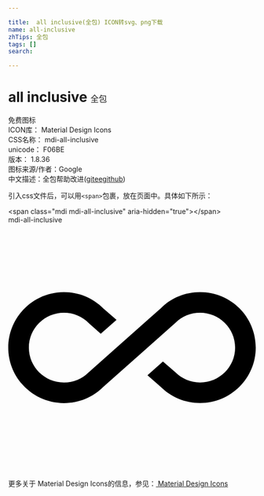```yaml
---

title:  all inclusive(全包) ICON转svg、png下载
name: all-inclusive
zhTips: 全包
tags: []
search: 

---
```


# all inclusive  <small style="font-size: 60%;font-weight: 100">全包</small>


<div class="detail-page">
<p>
<span><span class="badge-success badge">免费图标</span> </span>
<br/>
<span>
ICON库：
<span class="badge-secondary badge">Material Design Icons</span> 
</span>
<br/>
<span>
CSS名称：
<span class="badge-secondary badge">mdi-all-inclusive</span> 
</span>
<br/>
<span>
unicode：
<span class="badge-secondary badge">F06BE</span> 
<copy-btn content='F06BE' btn-title=""></copy-btn>
<copy-btn :content='String.fromCodePoint(parseInt("F06BE", 16))' btn-title="复制U"></copy-btn>
</span>
<br/>
<span>
版本：
<span class="badge-secondary badge">1.8.36</span> 
</span>
<br/>
<span>图标来源/作者：<span class="badge-light badge">Google</span></span> 
<br/>
<span class="zh-detail">中文描述：<span class="badge-primary badge">全包</span><span class="help-link"><span>帮助改进</span>(<a href="https://gitee.com/liuwave/icon-helper/edit/master/json/material/all-inclusive.json" target="_blank" rel="noopener noreferrer">gitee</a><a href="https://github.com/liuwave/icon-helper/edit/master/json/material/all-inclusive.json" target="_blank" rel="noopener noreferrer">github</a></span>)</span><br/>
</p>
</div>
<div class="alert alert-dark">
  <i class="mdi mdi-all-inclusive mdi-48px"></i>
  <i class="mdi mdi-all-inclusive mdi-36px"></i>
  <i class="mdi mdi-all-inclusive mdi-24px"></i>
  <i class="mdi mdi-all-inclusive mdi-18px"></i>
</div>
<div>
  <p>引入css文件后，可以用<code>&lt;span&gt;</code>包裹，放在页面中。具体如下所示：    
  </p>
  <div class="alert alert-primary" style="font-size: 14px">
    &lt;span class="mdi mdi-all-inclusive" aria-hidden="true"&gt;&lt;/span&gt;
    <copy-btn content='<span class="mdi mdi-all-inclusive" aria-hidden="true"></span>'></copy-btn>
  </div>
  <div class="alert alert-secondary">
    <i class="mdi mdi-all-inclusive"
    style="font-size: 24px"
    aria-hidden="true"></i> mdi-all-inclusive
    <copy-btn content="mdi-all-inclusive" btn-title="复制图标名称"></copy-btn>
  </div>
</div>
<div id="svg" class="svg-wrap">
<svg xmlns="http://www.w3.org/2000/svg" viewBox="0 0 24 24"><path d="M18.6,6.62C17.16,6.62 15.8,7.18 14.83,8.15L7.8,14.39C7.16,15.03 6.31,15.38 5.4,15.38C3.53,15.38 2,13.87 2,12C2,10.13 3.53,8.62 5.4,8.62C6.31,8.62 7.16,8.97 7.84,9.65L8.97,10.65L10.5,9.31L9.22,8.2C8.2,7.18 6.84,6.62 5.4,6.62C2.42,6.62 0,9.04 0,12C0,14.96 2.42,17.38 5.4,17.38C6.84,17.38 8.2,16.82 9.17,15.85L16.2,9.61C16.84,8.97 17.69,8.62 18.6,8.62C20.47,8.62 22,10.13 22,12C22,13.87 20.47,15.38 18.6,15.38C17.7,15.38 16.84,15.03 16.16,14.35L15,13.34L13.5,14.68L14.78,15.8C15.8,16.81 17.15,17.37 18.6,17.37C21.58,17.37 24,14.96 24,12C24,9 21.58,6.62 18.6,6.62Z" /></svg>
</div>
<detail full-name='mdi-all-inclusive'></detail>
    
<div><p>更多关于 Material Design Icons的信息，参见：<a target="_blank" href="https://iconhelper.cn/material.html"> Material Design Icons</a>
</p></div>
